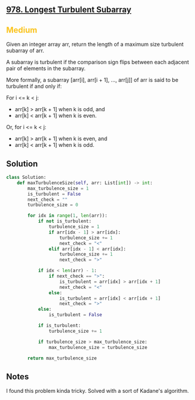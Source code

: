 ## [978. Longest Turbulent Subarray](https://leetcode.com/problems/longest-turbulent-subarray/)

<h2 style="color:#fac31d">Medium</h2>
Given an integer array arr, return the length of a maximum size turbulent subarray of arr.

A subarray is turbulent if the comparison sign flips between each adjacent pair of elements in the subarray.

More formally, a subarray [arr[i], arr[i + 1], ..., arr[j]] of arr is said to be turbulent if and only if:

For i <= k < j:
- arr[k] > arr[k + 1] when k is odd, and
- arr[k] < arr[k + 1] when k is even.

Or, for i <= k < j:
- arr[k] > arr[k + 1] when k is even, and
- arr[k] < arr[k + 1] when k is odd.

## Solution
```python
class Solution:
    def maxTurbulenceSize(self, arr: List[int]) -> int:
        max_turbulence_size = 1
        is_turbulent = False
        next_check = ""
        turbulence_size = 0

        for idx in range(1, len(arr)):
            if not is_turbulent:
                turbulence_size = 1
                if arr[idx - 1] > arr[idx]:
                    turbulence_size += 1
                    next_check = "<"
                elif arr[idx - 1] < arr[idx]:
                    turbulence_size += 1
                    next_check = ">"

            if idx < len(arr) - 1:
                if next_check == ">":
                    is_turbulent = arr[idx] > arr[idx + 1]
                    next_check = "<"
                else:
                    is_turbulent = arr[idx] < arr[idx + 1]
                    next_check = ">"
            else:
                is_turbulent = False

            if is_turbulent:
                turbulence_size += 1

            if turbulence_size > max_turbulence_size:
                max_turbulence_size = turbulence_size

        return max_turbulence_size
```

## Notes
I found this problem kinda tricky. Solved with a sort of Kadane's algorithm.
